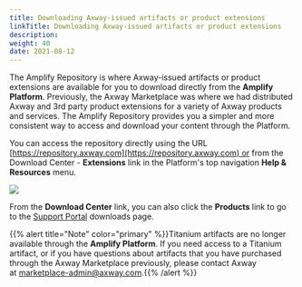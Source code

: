```yaml
---
title: Downloading Axway-issued artifacts or product extensions
linkTitle: Downloading Axway-issued artifacts or product extensions
description: 
weight: 40
date: 2021-08-12
---
```


The Amplify Repository is where Axway-issued artifacts or product extensions are available for you to download directly from the **Amplify Platform**. Previously, the Axway Marketplace was where we had distributed Axway and 3rd party product extensions for a variety of Axway products and services. The Amplify Repository provides you a simpler and more consistent way to access and download your content through the Platform.

You can access the repository directly using the URL [https://repository.axway.com](https://repository.axway.com) or from the Download Center - **Extensions** link in the Platform's top navigation **Help & Resources** menu.

![](/Images/download_center.png)

From the **Download Center** link, you can also click the **Products** link to go to the [Support Portal](https://support.axway.com/en/downloads/index/type/Downloads) downloads page.

{{% alert title="Note" color="primary" %}}Titanium artifacts are no longer available through the **Amplify Platform**. If you need access to a Titanium artifact, or if you have questions about artifacts that you have purchased through the Axway Marketplace previously, please contact Axway at [marketplace-admin@axway.com](mailto:marketplace-admin@axway.com).{{% /alert %}}
